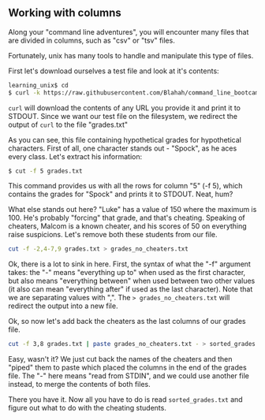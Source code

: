 ## Working with columns

Along your "command line adventures", you will encounter many files that are divided in columns, such as "csv" or "tsv" files.

Fortunately, unix has many tools to handle and manipulate this type of files.

First let's download ourselves a test file and look at it's contents:

```bash
learning_unix$ cd
$ curl -k https://raw.githubusercontent.com/Blahah/command_line_bootcamp/master/testfiles/grades.txt > grades.txt
```

`curl` will download the contents of any URL you provide it and print it to STDOUT. Since we want our test file on the filesystem, we redirect the output of `curl` to the file "grades.txt"

As you can see, this file containing hypothetical grades for hypothetical characters. First of all, one character stands out - "Spock", as he aces every class. Let's extract his information:

```bash
$ cut -f 5 grades.txt
```

This command provides us with all the rows for column "5" (-f 5), which contains the grades for "Spock" and prints it to STDOUT. Neat, hum?

What else stands out here? "Luke" has a value of 150 where the maximum is 100. He's probably "forcing" that grade, and that's cheating. Speaking of cheaters, Malcom is a known cheater, and his scores of 50 on everything raise suspicions. Let's remove both these students from our file.

```bash
cut -f -2,4-7,9 grades.txt > grades_no_cheaters.txt
```

Ok, there is a lot to sink in here. First, the syntax of what the "-f" argument takes: the "-" means "everything up to" when used as the first character, but also means "everything between" when used between two other values (it also can mean "everything after" if used as the last character). Note that we are separating values with ",". The `> grades_no_cheaters.txt` will redirect the output into a new file.

Ok, so now let's add back the cheaters as the last columns of our grades file.

```bash
cut -f 3,8 grades.txt | paste grades_no_cheaters.txt - > sorted_grades.txt
```

Easy, wasn't it? We just cut back the names of the cheaters and then "piped" them to paste which placed the columns in the end of the grades file. The "-" here means "read from STDIN", and we could use another file instead, to merge the contents of both files.

There you have it. Now all you have to do is read `sorted_grades.txt` and figure out what to do with the cheating students.
    